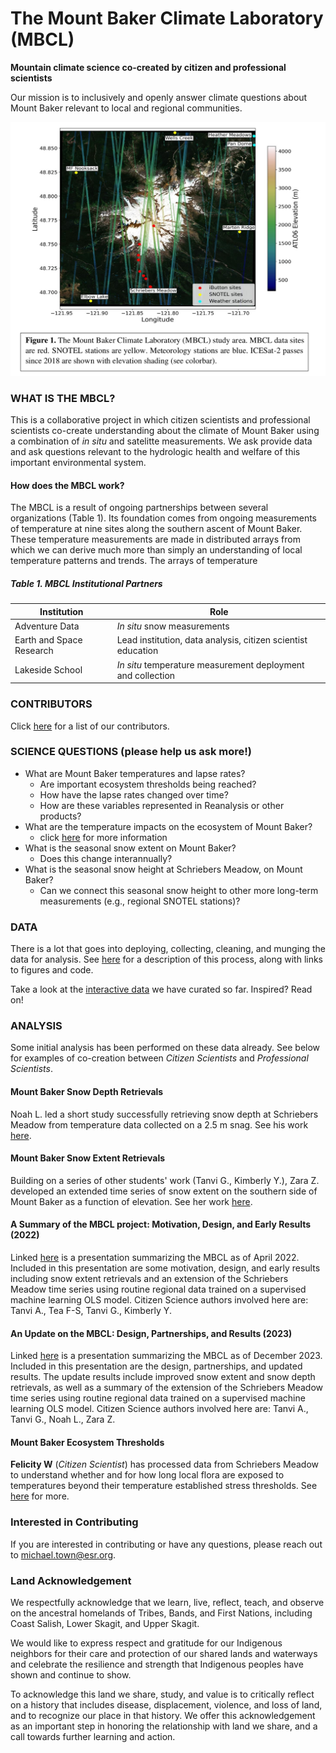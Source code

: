 # The Mount Baker Climate Laboratory (MBCL)

**Mountain climate science co-created by citizen and professional scientists**

Our mission is to inclusively and openly answer climate questions about Mount Baker relevant to local and regional communities. 

![MBCL_Overview](./images/MBCLprojectOverview.png "MBCL Overview")

### WHAT IS THE MBCL?

This is a collaborative project in which citizen scientists and professional scientists co-create understanding about the climate of Mount Baker using a combination of *in situ* and satelitte measurements. We ask provide data and ask questions relevant to the hydrologic health and welfare of this important environmental system. 

#### How does the MBCL work?

The MBCL is a result of ongoing partnerships between several organizations (Table 1). Its foundation comes from ongoing measurements of temperature at nine sites along the southern ascent of Mount Baker. These temperature measurements are made in distributed arrays from which we can derive much more than simply an understanding of local temperature patterns and trends. The arrays of temperature 



##### Table 1. MBCL Institutional Partners

| Institution | Role |
| ------------- | ------------- |
| Adventure Data | *In situ* snow measurements |
| Earth and Space Research | Lead institution, data analysis, citizen scientist education |
| Lakeside School | *In situ* temperature measurement deployment and collection | 
 


### CONTRIBUTORS

Click [here](./contributors.md) for a list of our contributors.

### SCIENCE QUESTIONS (please help us ask more!)
- What are Mount Baker temperatures and lapse rates?
  - Are important ecosystem thresholds being reached?
  - How have the lapse rates changed over time?
  - How are these variables represented in Reanalysis or other products?
- What are the temperature impacts on the ecosystem of Mount Baker?
  - click [here](./Environment/readme.md) for more information
- What is the seasonal snow extent on Mount Baker?
  - Does this change interannually?
- What is the seasonal snow height at Schriebers Meadow, on Mount Baker?
  - Can we connect this seasonal snow height to other more long-term measurements (e.g., regional SNOTEL stations)?  

### DATA
There is a lot that goes into deploying, collecting, cleaning, and munging the data for analysis. See [here](./dataQualityDataMunging.md) for a description of this process, along with links to figures and code. 

Take a look at the [interactive data](./data/readme.md) we have curated so far. Inspired? Read on!

### ANALYSIS
Some initial analysis has been performed on these data already. See below for examples of co-creation between *Citizen Scientists* and *Professional Scientists*.

#### Mount Baker Snow Depth Retrievals
Noah L. led a short study successfully retrieving snow depth at Schriebers Meadow from temperature data collected on a 2.5 m snag. See his work [here](./products/ESR-SnowDepth.pdf).

#### Mount Baker Snow Extent Retrievals
Building on a series of other students' work (Tanvi G., Kimberly Y.), Zara Z. developed an extended time series of snow extent on the southern side of Mount Baker as a function of elevation. See her work [here](./products/poster_ASnowyStory.pdf).

#### A Summary of the MBCL project: Motivation, Design, and Early Results (2022)
Linked [here](./products/NWRA202204_MTown.pdf) is a presentation summarizing the MBCL as of April 2022. Included in this presentation are some motivation, design, and early results including snow extent retrievals and an extension of the Schriebers Meadow time series using routine regional data trained on a supervised machine learning OLS model. Citizen Science authors involved here are: Tanvi A., Tea F-S, Tanvi G., Kimberly Y. 

#### An Update on the MBCL: Design, Partnerships, and Results (2023)
Linked [here](./products/agu2023_mtbakerposter.pdf) is a presentation summarizing the MBCL as of December 2023. Included in this presentation are the design, partnerships, and updated results. The update results include improved snow extent and snow depth retrievals, as well as a summary of the extension of the Schriebers Meadow time series using routine regional data trained on a supervised machine learning OLS model. Citizen Science authors involved here are: Tanvi A., Tanvi G., Noah L., Zara Z.


#### Mount Baker Ecosystem Thresholds
**Felicity W** (*Citizen Scientist*) has processed data from Schriebers Meadow to understand whether and for how long local flora are exposed to temperatures beyond their temperature established stress thresholds. See [here](./Environment/readme.md) for more.



### Interested in Contributing
If you are interested in contributing or have any questions, please reach out to michael.town@esr.org.

### Land Acknowledgement
We respectfully acknowledge that we learn, live, reflect, teach, and observe on the
ancestral homelands of Tribes, Bands, and First Nations, including Coast Salish, Lower
Skagit, and Upper Skagit.

We would like to express respect and gratitude for our Indigenous neighbors for their
care and protection of our shared lands and waterways and celebrate the resilience and
strength that Indigenous peoples have shown and continue to show.

To acknowledge this land we share, study, and value is to critically reflect on a history that includes disease,
displacement, violence, and loss of land, and to recognize our place in that history.
We offer this acknowledgement as an important step in honoring the relationship with land we
share, and a call towards further learning and action.
